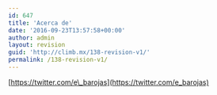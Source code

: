 ```yaml
---
id: 647
title: 'Acerca de'
date: '2016-09-23T13:57:58+00:00'
author: admin
layout: revision
guid: 'http://climb.mx/138-revision-v1/'
permalink: /138-revision-v1/
---
```


[https://twitter.com/e\_barojas](https://twitter.com/e_barojas)